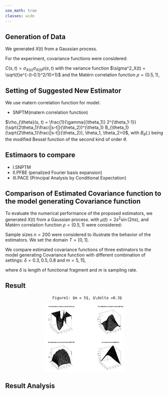 ```yaml
---
use_math: true
classes: wide
---
```



## Generation of Data 

We generated $X(t)$ from a Gaussian process. 

For the experiment, covariance functions were considered:

$C(s, t) = \sigma_{X(s)}\sigma_{X(t)}\rho(s, t)$ with the variance function $\sigma^2_X(t) = \sqrt{t}e^{-(t-0.1)^2/10+1}$ and the Matérn correlation function $\rho = (0.5, 1)$,


## Setting of Suggested New Estimator 

We use matern correlation function for model. 

- SNPTM(matern correlation function)

$\rho_{\theta}(s, t) = \frac{1}{\gamma{(\theta_1)} 2^{\theta_1-1}}(\sqrt{2\theta_1}\frac{|s-t|}{\theta_2})^{\theta_1}  B_{\theta_1}(\sqrt{2\theta_1}\frac{|s-t|}{\theta_2}), \theta_1, \theta_2>0$,
with  $B_{\theta}(.)$ being the modified Bessel function of the second kind of order $\theta$.


## Estimaors to compare 
- I.SNPTM
- II.PFBE (penalized Fourier basis expansion)
- III.PACE (Principal Analysis by Conditional Expectation)

## Comparison of Estimated Covariance function to the model generating Covariance function  

To evaluate the numerical performance of the proposed estimators, we generated $X(t)$ from a Gaussian process. with $\mu(t)=2s^{2} \sin(2\pi s)$, and Matérn correlation function $\rho = (0.5, 1)$ were considered:

Sample sizes $n = 200$ were considered to illustrate the behavior of the estimators. We set the domain $T = [0, 1]$. 

We compare estimated covariance functions of three estimators to the model generating Covariance function 
with different combination of settings: $\delta = 0.3, 0.5, 0.8$ and $m=5, 15$,

where $\delta$ is length of functional fragment and $m$ is sampling rate.

## Result
                         Figure1: $m = 5$, $\delta =0.3$
                         
<div style="text-align:center;">
   <img src="/images/p1.png" alt="Figure 1: The design of covariance function from spinal bone mineral density data" width="50%">
</div>
  





## Result Analysis 























